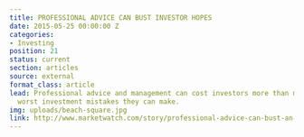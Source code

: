 ```yaml
---
title: PROFESSIONAL ADVICE CAN BUST INVESTOR HOPES
date: 2015-05-25 00:00:00 Z
categories:
- Investing
position: 21
status: current
section: articles
source: external
format_class: article
lead: Professional advice and management can cost investors more than most of the
  worst investment mistakes they can make.
img: uploads/beach-square.jpg
link: http://www.marketwatch.com/story/professional-advice-can-bust-an-investors-savings-heres-how-much-2017-03-03
---
```


